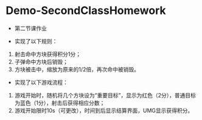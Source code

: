 # Demo-SecondClassHomework


- 第二节课作业


- 实现了以下规则：
1. 射击命中方块获得积分1分；
2. 子弹命中方块后销毁；
3. 方块被击中，缩放为原来的1/2倍，再次命中被销毁。


- 实现了以下游戏流程：
1. 游戏开始时，随机将几个方块设为“重要目标”，显示为红色（2分），普通目标为蓝色（1分），射击后获得相应分数；
2. 游戏开始限时10s（可更改），时间到后显示结算界面，UMG显示获得积分。
